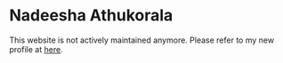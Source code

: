 # Nadeesha Athukorala

This website is not actively maintained anymore. Please refer to my new profile at [here](https://nadeesha.gihan.me).
